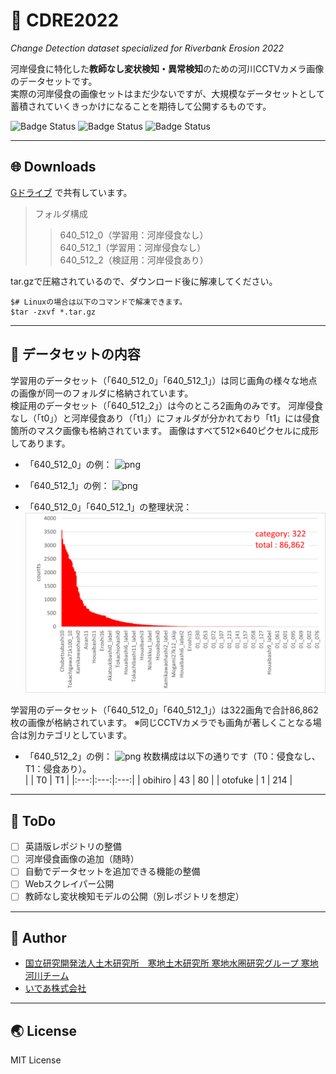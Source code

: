 # 🚀 CDRE2022
_Change Detection dataset specialized for Riverbank Erosion 2022_  

河岸侵食に特化した**教師なし変状検知・異常検知**のための河川CCTVカメラ画像のデータセットです。  
実際の河岸侵食の画像セットはまだ少ないですが、大規模なデータセットとして蓄積されていくきっかけになることを期待して公開するものです。  

![Badge Status](https://img.shields.io/github/license/coldriv/CDRE2022)
![Badge Status](https://img.shields.io/github/issues/coldriv/CDRE2022)
![Badge Status](https://img.shields.io/github/stars/coldriv/CDRE2022)

***
## 🌐 Downloads
[Gドライブ](https://drive.google.com/drive/folders/19umRFXrMD4XkN_EzdHu3Vn1FoGj8bLk8?usp=sharing)
で共有しています。

> フォルダ構成 
>> 640_512_0（学習用：河岸侵食なし）  
>> 640_512_1（学習用：河岸侵食なし）  
>> 640_512_2（検証用：河岸侵食あり）  

tar.gzで圧縮されているので、ダウンロード後に解凍してください。

    $# Linuxの場合は以下のコマンドで解凍できます。
    $tar -zxvf *.tar.gz


***
## 👀 データセットの内容
学習用のデータセット（「640_512_0」「640_512_1」）は同じ画角の様々な地点の画像が同一のフォルダに格納されています。  
検証用のデータセット（「640_512_2」）は今のところ2画角のみです。
河岸侵食なし（「t0」）と河岸侵食あり（「t1」）にフォルダが分かれており「t1」には侵食箇所のマスク画像も格納されています。
画像はすべて512×640ピクセルに成形してあります。  

- 「640_512_0」の例：
![png](https://github.com/coldriv/CDRE2022/blob/main/img/sample_640_512_0.png)

- 「640_512_1」の例：
![png](https://github.com/coldriv/CDRE2022/blob/main/img/sample_640_512_1.png)

- 「640_512_0」「640_512_1」の整理状況：
![png](https://github.com/coldriv/CDRE2022/blob/main/img/count.png)

学習用のデータセット（「640_512_0」「640_512_1」）は322画角で合計86,862枚の画像が格納されています。
※同じCCTVカメラでも画角が著しくことなる場合は別カテゴリとしています。

- 「640_512_2」の例：
![png](https://github.com/coldriv/CDRE2022/blob/main/img/sample_640_512_2.png)
枚数構成は以下の通りです（T0：侵食なし、T1：侵食あり）。  
  |  | T0 | T1 |
  |:---:|:---:|:---:|
  | obihiro | 43 | 80 |
  | otofuke | 1 | 214 |

***
## 🔨 ToDo
- [ ] 英語版レポジトリの整備  
- [ ] 河岸侵食画像の追加（随時） 
- [ ] 自動でデータセットを追加できる機能の整備   
- [ ] Webスクレイパー公開  
- [ ] 教師なし変状検知モデルの公開（別レポジトリを想定）  

***
## 💬 Author
- [国立研究開発法人土木研究所　寒地土木研究所 寒地水圏研究グループ 寒地河川チーム](https://river.ceri.go.jp/)
- [いであ株式会社](https://ideacon.jp/)

***
## 🌏 License
MIT License
